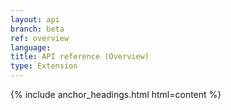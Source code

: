 ```yaml
---
layout: api
branch: beta
ref: overview
language: 
title: API reference (Overview)
type: Extension
---
```

{% include anchor_headings.html html=content %}